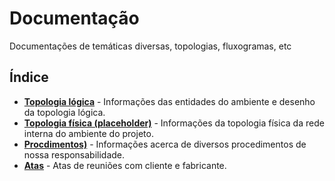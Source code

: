 # Documentação
Documentações de temáticas diversas, topologias, fluxogramas, etc

## Índice
* **[Topologia lógica](https://github.com/NIVA-MP/Doc/tree/main/Topologia_logic)** - Informações das entidades do ambiente e desenho da topologia lógica.
* **[Topologia física (placeholder)](https://github.com/NIVA-MP/Doc)** - Informações da topologia física da rede interna do ambiente do projeto.
* **[Procdimentos)](https://github.com/NIVA-MP/Doc/Procedimentos)** - Informações acerca de diversos procedimentos de nossa responsabilidade.
* **[Atas](https://github.com/NIVA-MP/Doc/Atas)** - Atas de reuniões com cliente e fabricante.
